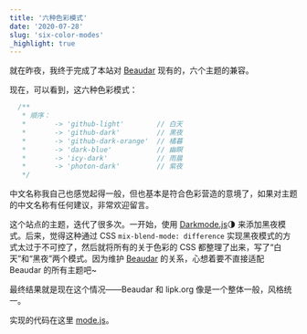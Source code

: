 ```yaml
---
title: '六种色彩模式'
date: '2020-07-28'
slug: 'six-color-modes'
_highlight: true
---
```


就在昨夜，我终于完成了本站对 [Beaudar](https://beaudar.lipk.org) 现有的，六个主题的兼容。

现在，可以看到，这六种色彩模式：

```javascript
  /**
   * 顺序：
   *       -> 'github-light'        // 白天
   *       -> 'github-dark'         // 黑夜
   *       -> 'github-dark-orange'  // 橘暮
   *       -> 'dark-blue'           // 幽瞑
   *       -> 'icy-dark'            // 雨晨
   *       -> 'photon-dark'         // 紫夜
   */
```

中文名称我自己也感觉起得一般，但也基本是符合色彩营造的意境了，如果对主题的中文名称有任何建议，非常欢迎留言。

这个站点的主题，迭代了很多次。一开始，使用 [Darkmode.js](http://github.com/sandoche/Darkmode.js)🌗 来添加黑夜模式。后来，觉得这种通过 CSS `mix-blend-mode: difference` 实现黑夜模式的方式太过于不可控了，然后就将所有的关于色彩的 CSS 都整理了出来，写了“白天”和“黑夜”两个模式。因为维护 [Beaudar](https://beaudar.lipk.org) 的关系，心想着要不直接适配 Beaudar 的所有主题吧~

最终结果就是现在这个情况——Beaudar 和 lipk.org 像是一个整体一般，风格统一。

实现的代码在这里 [mode.js](https://github.com/zsdycs/lipk.org/blob/master/static/js/mode.js)。
